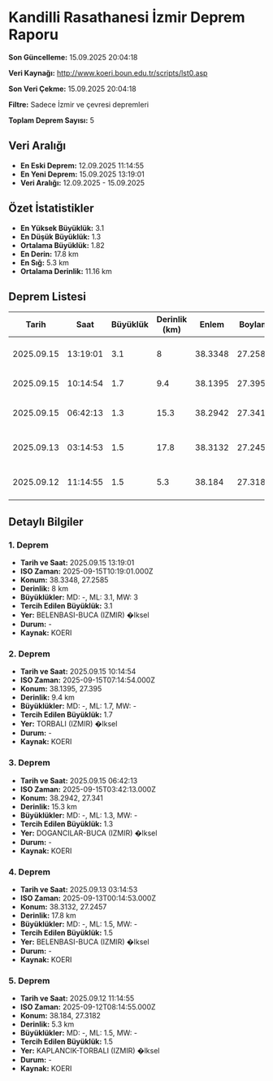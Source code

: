# Kandilli Rasathanesi İzmir Deprem Raporu

**Son Güncelleme:** 15.09.2025 20:04:18

**Veri Kaynağı:** http://www.koeri.boun.edu.tr/scripts/lst0.asp

**Son Veri Çekme:** 15.09.2025 20:04:18

**Filtre:** Sadece İzmir ve çevresi depremleri

**Toplam Deprem Sayısı:** 5

## Veri Aralığı

- **En Eski Deprem:** 12.09.2025 11:14:55
- **En Yeni Deprem:** 15.09.2025 13:19:01
- **Veri Aralığı:** 12.09.2025 - 15.09.2025

## Özet İstatistikler

- **En Yüksek Büyüklük:** 3.1
- **En Düşük Büyüklük:** 1.3
- **Ortalama Büyüklük:** 1.82
- **En Derin:** 17.8 km
- **En Sığ:** 5.3 km
- **Ortalama Derinlik:** 11.16 km

## Deprem Listesi

| Tarih | Saat | Büyüklük | Derinlik (km) | Enlem | Boylam | Konum | Durum |
|-------|------|----------|---------------|-------|--------|-------|-------|
| 2025.09.15 | 13:19:01 | 3.1 | 8 | 38.3348 | 27.2585 | BELENBASI-BUCA (IZMIR) �lksel | - |
| 2025.09.15 | 10:14:54 | 1.7 | 9.4 | 38.1395 | 27.395 | TORBALI (IZMIR) �lksel | - |
| 2025.09.15 | 06:42:13 | 1.3 | 15.3 | 38.2942 | 27.341 | DOGANCILAR-BUCA (IZMIR) �lksel | - |
| 2025.09.13 | 03:14:53 | 1.5 | 17.8 | 38.3132 | 27.2457 | BELENBASI-BUCA (IZMIR) �lksel | - |
| 2025.09.12 | 11:14:55 | 1.5 | 5.3 | 38.184 | 27.3182 | KAPLANCIK-TORBALI (IZMIR) �lksel | - |

## Detaylı Bilgiler

### 1. Deprem

- **Tarih ve Saat:** 2025.09.15 13:19:01
- **ISO Zaman:** 2025-09-15T10:19:01.000Z
- **Konum:** 38.3348, 27.2585
- **Derinlik:** 8 km
- **Büyüklükler:** MD: -, ML: 3.1, MW: 3
- **Tercih Edilen Büyüklük:** 3.1
- **Yer:** BELENBASI-BUCA (IZMIR) �lksel
- **Durum:** -
- **Kaynak:** KOERI

### 2. Deprem

- **Tarih ve Saat:** 2025.09.15 10:14:54
- **ISO Zaman:** 2025-09-15T07:14:54.000Z
- **Konum:** 38.1395, 27.395
- **Derinlik:** 9.4 km
- **Büyüklükler:** MD: -, ML: 1.7, MW: -
- **Tercih Edilen Büyüklük:** 1.7
- **Yer:** TORBALI (IZMIR) �lksel
- **Durum:** -
- **Kaynak:** KOERI

### 3. Deprem

- **Tarih ve Saat:** 2025.09.15 06:42:13
- **ISO Zaman:** 2025-09-15T03:42:13.000Z
- **Konum:** 38.2942, 27.341
- **Derinlik:** 15.3 km
- **Büyüklükler:** MD: -, ML: 1.3, MW: -
- **Tercih Edilen Büyüklük:** 1.3
- **Yer:** DOGANCILAR-BUCA (IZMIR) �lksel
- **Durum:** -
- **Kaynak:** KOERI

### 4. Deprem

- **Tarih ve Saat:** 2025.09.13 03:14:53
- **ISO Zaman:** 2025-09-13T00:14:53.000Z
- **Konum:** 38.3132, 27.2457
- **Derinlik:** 17.8 km
- **Büyüklükler:** MD: -, ML: 1.5, MW: -
- **Tercih Edilen Büyüklük:** 1.5
- **Yer:** BELENBASI-BUCA (IZMIR) �lksel
- **Durum:** -
- **Kaynak:** KOERI

### 5. Deprem

- **Tarih ve Saat:** 2025.09.12 11:14:55
- **ISO Zaman:** 2025-09-12T08:14:55.000Z
- **Konum:** 38.184, 27.3182
- **Derinlik:** 5.3 km
- **Büyüklükler:** MD: -, ML: 1.5, MW: -
- **Tercih Edilen Büyüklük:** 1.5
- **Yer:** KAPLANCIK-TORBALI (IZMIR) �lksel
- **Durum:** -
- **Kaynak:** KOERI

